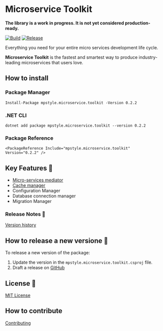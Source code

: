 # Microservice Toolkit

__The library is a work in progress. It is not yet considered production-ready.__

[![Build](https://github.com/MpStyle/microservicetoolkit/actions/workflows/build.yml/badge.svg)](https://github.com/MpStyle/microservicetoolkit/actions/workflows/build.yml)
[![Release](https://github.com/MpStyle/microservicetoolkit/actions/workflows/release.yml/badge.svg)](https://github.com/MpStyle/microservicetoolkit/actions/workflows/release.yml)

Everything you need for your entire micro services development life cycle. 

__Microservice Toolkit__ is the fastest and smartest way to produce industry-leading microservices that users love.

## How to install

### Package Manager
```
Install-Package mpstyle.microservice.toolkit -Version 0.2.2
```

### .NET CLI
```
dotnet add package mpstyle.microservice.toolkit --version 0.2.2
```

### Package Reference
```
<PackageReference Include="mpstyle.microservice.toolkit" Version="0.2.2" />
```

## Key Features :key:
- [Micro-services mediator](microservicetoolkit/book/messagemediator/README.md)
- [Cache manager](microservicetoolkit/book/cachemanager/README.md)
- Configuration Manager
- Database connection manager
- Migration Manager

### Release Notes :page_with_curl:
[Version history](https://github.com/MpStyle/microservicetoolkit/releases)

## How to release a new versione :rocket:

To release a new version of the package:
1. Update the version in the `mpstyle.microservice.toolkit.csproj` file.
3. Draft a release on [GitHub](https://github.com/MpStyle/microservicetoolkit/releases)

## License :bookmark_tabs:

[MIT License](https://opensource.org/licenses/MIT)

## How to contribute

[Contributing](CONTRIBUTING.md)